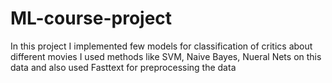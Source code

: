 # ML-course-project
In this project I implemented few models for classification of critics about different movies
I used methods like SVM, Naive Bayes, Nueral Nets on this data and also used Fasttext for preprocessing the data

